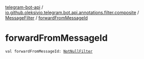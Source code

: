 [telegram-bot-api](../../index.md) / [io.github.oleksivio.telegram.bot.api.annotations.filter.composite](../index.md) / [MessageFilter](index.md) / [forwardFromMessageId](./forward-from-message-id.md)

# forwardFromMessageId

`val forwardFromMessageId: `[`NotNullFilter`](../../io.github.oleksivio.telegram.bot.api.annotations.filter.primitive/-not-null-filter/index.md)